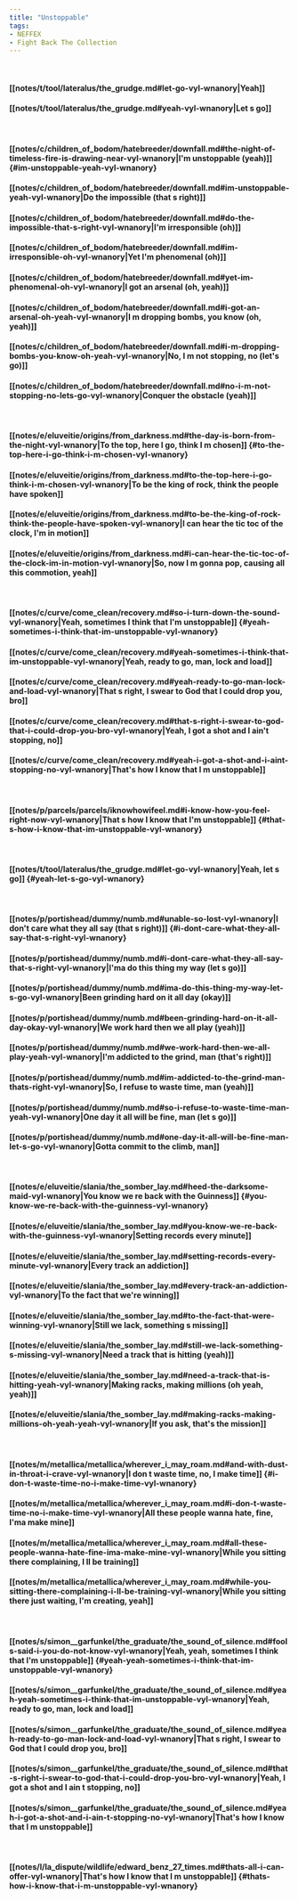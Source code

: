 ```yaml
---
title: "Unstoppable"
tags:
- NEFFEX
- Fight Back The Collection
---
```

&nbsp;
#### [[notes/t/tool/lateralus/the_grudge.md#let-go-vyl-wnanory|Yeah]]
#### [[notes/t/tool/lateralus/the_grudge.md#yeah-vyl-wnanory|Let s go]]
&nbsp;
#### [[notes/c/children_of_bodom/hatebreeder/downfall.md#the-night-of-timeless-fire-is-drawing-near-vyl-wnanory|I'm unstoppable (yeah)]] {#im-unstoppable-yeah-vyl-wnanory}
#### [[notes/c/children_of_bodom/hatebreeder/downfall.md#im-unstoppable-yeah-vyl-wnanory|Do the impossible (that s right)]]
#### [[notes/c/children_of_bodom/hatebreeder/downfall.md#do-the-impossible-that-s-right-vyl-wnanory|I'm irresponsible (oh)]]
#### [[notes/c/children_of_bodom/hatebreeder/downfall.md#im-irresponsible-oh-vyl-wnanory|Yet I'm phenomenal (oh)]]
#### [[notes/c/children_of_bodom/hatebreeder/downfall.md#yet-im-phenomenal-oh-vyl-wnanory|I got an arsenal (oh, yeah)]]
#### [[notes/c/children_of_bodom/hatebreeder/downfall.md#i-got-an-arsenal-oh-yeah-vyl-wnanory|I m dropping bombs, you know (oh, yeah)]]
#### [[notes/c/children_of_bodom/hatebreeder/downfall.md#i-m-dropping-bombs-you-know-oh-yeah-vyl-wnanory|No, I m not stopping, no (let's go)]]
#### [[notes/c/children_of_bodom/hatebreeder/downfall.md#no-i-m-not-stopping-no-lets-go-vyl-wnanory|Conquer the obstacle (yeah)]]
&nbsp;
#### [[notes/e/eluveitie/origins/from_darkness.md#the-day-is-born-from-the-night-vyl-wnanory|To the top, here I go, think I m chosen]] {#to-the-top-here-i-go-think-i-m-chosen-vyl-wnanory}
#### [[notes/e/eluveitie/origins/from_darkness.md#to-the-top-here-i-go-think-i-m-chosen-vyl-wnanory|To be the king of rock, think the people have spoken]]
#### [[notes/e/eluveitie/origins/from_darkness.md#to-be-the-king-of-rock-think-the-people-have-spoken-vyl-wnanory|I can hear the tic toc of the clock, I'm in motion]]
#### [[notes/e/eluveitie/origins/from_darkness.md#i-can-hear-the-tic-toc-of-the-clock-im-in-motion-vyl-wnanory|So, now I m gonna pop, causing all this commotion, yeah]]
&nbsp;
#### [[notes/c/curve/come_clean/recovery.md#so-i-turn-down-the-sound-vyl-wnanory|Yeah, sometimes I think that I'm unstoppable]] {#yeah-sometimes-i-think-that-im-unstoppable-vyl-wnanory}
#### [[notes/c/curve/come_clean/recovery.md#yeah-sometimes-i-think-that-im-unstoppable-vyl-wnanory|Yeah, ready to go, man, lock and load]]
#### [[notes/c/curve/come_clean/recovery.md#yeah-ready-to-go-man-lock-and-load-vyl-wnanory|That s right, I swear to God that I could drop you, bro]]
#### [[notes/c/curve/come_clean/recovery.md#that-s-right-i-swear-to-god-that-i-could-drop-you-bro-vyl-wnanory|Yeah, I got a shot and I ain't stopping, no]]
#### [[notes/c/curve/come_clean/recovery.md#yeah-i-got-a-shot-and-i-aint-stopping-no-vyl-wnanory|That's how I know that I m unstoppable]]
&nbsp;
#### [[notes/p/parcels/parcels/iknowhowifeel.md#i-know-how-you-feel-right-now-vyl-wnanory|That s how I know that I'm unstoppable]] {#that-s-how-i-know-that-im-unstoppable-vyl-wnanory}
&nbsp;
#### [[notes/t/tool/lateralus/the_grudge.md#let-go-vyl-wnanory|Yeah, let s go]] {#yeah-let-s-go-vyl-wnanory}
&nbsp;
#### [[notes/p/portishead/dummy/numb.md#unable-so-lost-vyl-wnanory|I don't care what they all say (that s right)]] {#i-dont-care-what-they-all-say-that-s-right-vyl-wnanory}
#### [[notes/p/portishead/dummy/numb.md#i-dont-care-what-they-all-say-that-s-right-vyl-wnanory|I'ma do this thing my way (let s go)]]
#### [[notes/p/portishead/dummy/numb.md#ima-do-this-thing-my-way-let-s-go-vyl-wnanory|Been grinding hard on it all day (okay)]]
#### [[notes/p/portishead/dummy/numb.md#been-grinding-hard-on-it-all-day-okay-vyl-wnanory|We work hard then we all play (yeah)]]
#### [[notes/p/portishead/dummy/numb.md#we-work-hard-then-we-all-play-yeah-vyl-wnanory|I'm addicted to the grind, man (that's right)]]
#### [[notes/p/portishead/dummy/numb.md#im-addicted-to-the-grind-man-thats-right-vyl-wnanory|So, I refuse to waste time, man (yeah)]]
#### [[notes/p/portishead/dummy/numb.md#so-i-refuse-to-waste-time-man-yeah-vyl-wnanory|One day it all will be fine, man (let s go)]]
#### [[notes/p/portishead/dummy/numb.md#one-day-it-all-will-be-fine-man-let-s-go-vyl-wnanory|Gotta commit to the climb, man]]
&nbsp;
#### [[notes/e/eluveitie/slania/the_somber_lay.md#heed-the-darksome-maid-vyl-wnanory|You know we re back with the Guinness]] {#you-know-we-re-back-with-the-guinness-vyl-wnanory}
#### [[notes/e/eluveitie/slania/the_somber_lay.md#you-know-we-re-back-with-the-guinness-vyl-wnanory|Setting records every minute]]
#### [[notes/e/eluveitie/slania/the_somber_lay.md#setting-records-every-minute-vyl-wnanory|Every track an addiction]]
#### [[notes/e/eluveitie/slania/the_somber_lay.md#every-track-an-addiction-vyl-wnanory|To the fact that we're winning]]
#### [[notes/e/eluveitie/slania/the_somber_lay.md#to-the-fact-that-were-winning-vyl-wnanory|Still we lack, something s missing]]
#### [[notes/e/eluveitie/slania/the_somber_lay.md#still-we-lack-something-s-missing-vyl-wnanory|Need a track that is hitting (yeah)]]
#### [[notes/e/eluveitie/slania/the_somber_lay.md#need-a-track-that-is-hitting-yeah-vyl-wnanory|Making racks, making millions (oh yeah, yeah)]]
#### [[notes/e/eluveitie/slania/the_somber_lay.md#making-racks-making-millions-oh-yeah-yeah-vyl-wnanory|If you ask, that's the mission]]
&nbsp;
#### [[notes/m/metallica/metallica/wherever_i_may_roam.md#and-with-dust-in-throat-i-crave-vyl-wnanory|I don t waste time, no, I make time]] {#i-don-t-waste-time-no-i-make-time-vyl-wnanory}
#### [[notes/m/metallica/metallica/wherever_i_may_roam.md#i-don-t-waste-time-no-i-make-time-vyl-wnanory|All these people wanna hate, fine, I'ma make mine]]
#### [[notes/m/metallica/metallica/wherever_i_may_roam.md#all-these-people-wanna-hate-fine-ima-make-mine-vyl-wnanory|While you sitting there complaining, I ll be training]]
#### [[notes/m/metallica/metallica/wherever_i_may_roam.md#while-you-sitting-there-complaining-i-ll-be-training-vyl-wnanory|While you sitting there just waiting, I'm creating, yeah]]
&nbsp;
#### [[notes/s/simon__garfunkel/the_graduate/the_sound_of_silence.md#fools-said-i-you-do-not-know-vyl-wnanory|Yeah, yeah, sometimes I think that I'm unstoppable]] {#yeah-yeah-sometimes-i-think-that-im-unstoppable-vyl-wnanory}
#### [[notes/s/simon__garfunkel/the_graduate/the_sound_of_silence.md#yeah-yeah-sometimes-i-think-that-im-unstoppable-vyl-wnanory|Yeah, ready to go, man, lock and load]]
#### [[notes/s/simon__garfunkel/the_graduate/the_sound_of_silence.md#yeah-ready-to-go-man-lock-and-load-vyl-wnanory|That s right, I swear to God that I could drop you, bro]]
#### [[notes/s/simon__garfunkel/the_graduate/the_sound_of_silence.md#that-s-right-i-swear-to-god-that-i-could-drop-you-bro-vyl-wnanory|Yeah, I got a shot and I ain t stopping, no]]
#### [[notes/s/simon__garfunkel/the_graduate/the_sound_of_silence.md#yeah-i-got-a-shot-and-i-ain-t-stopping-no-vyl-wnanory|That's how I know that I m unstoppable]]
&nbsp;
#### [[notes/l/la_dispute/wildlife/edward_benz_27_times.md#thats-all-i-can-offer-vyl-wnanory|That's how I know that I m unstoppable]] {#thats-how-i-know-that-i-m-unstoppable-vyl-wnanory}
